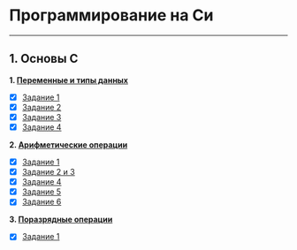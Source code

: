 # Программирование на Си
___
## 1. Основы С

**1. [Переменные и типы данных](https://github.com/nixsan7/cup/tree/main/chapter%201/section%201)**
- [x]  [Задание 1](https://github.com/nixsan7/cup/blob/main/chapter%201/section%201/ex%201)
- [x]  [Задание 2](https://github.com/nixsan7/cup/blob/main/chapter%201/section%201/ex%202)
- [x]  [Задание 3](https://github.com/nixsan7/cup/blob/main/chapter%201/section%201/ex%203)
- [x]  [Задание 4](https://github.com/nixsan7/cup/blob/main/chapter%201/section%201/ex%204)

**2. [Арифметические операции](https://github.com/nixsan7/cup/tree/main/chapter%201/section%202)**
- [x]  [Задание 1](https://github.com/nixsan7/cup/blob/main/chapter%201/section%202/ex%201)
- [x]  [Задание 2 и 3](https://github.com/nixsan7/cup/blob/main/chapter%201/section%202/ex%202%20and%20ex%203)
- [x]  [Задание 4](https://github.com/nixsan7/cup/blob/main/chapter%201/section%202/ex%204)
- [x]  [Задание 5](https://github.com/nixsan7/cup/blob/main/chapter%201/section%202/ex%205)
- [x]  [Задание 6](https://github.com/nixsan7/cup/blob/main/chapter%201/section%202/ex%206)

**3. [Поразрядные операции](https://github.com/nixsan7/cup/tree/main/chapter%201/section%203)**
- [x]  [Задание 1](https://github.com/nixsan7/cup/blob/main/chapter%201/section%203/ex%201)
